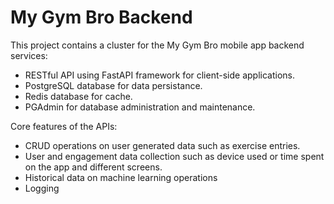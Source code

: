 # My Gym Bro Backend

This project contains a cluster for the My Gym Bro mobile app backend services:
- RESTful API using FastAPI framework for client-side applications.
- PostgreSQL database for data persistance.
- Redis database for cache.
- PGAdmin for database administration and maintenance.

Core features of the APIs:
- CRUD operations on user generated data such as exercise entries.
- User and engagement data collection such as device used or time spent on the app and different screens.
- Historical data on machine learning operations
- Logging